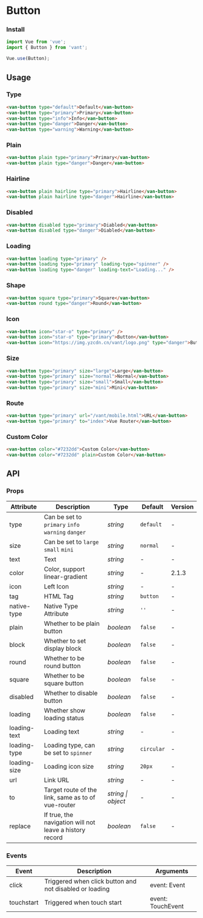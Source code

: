 # Button

### Install

``` javascript
import Vue from 'vue';
import { Button } from 'vant';

Vue.use(Button);
```

## Usage

### Type

```html
<van-button type="default">Default</van-button>
<van-button type="primary">Primary</van-button>
<van-button type="info">Info</van-button>
<van-button type="danger">Danger</van-button>
<van-button type="warning">Warning</van-button>
```

### Plain

```html
<van-button plain type="primary">Primary</van-button>
<van-button plain type="danger">Danger</van-button>
```

### Hairline

```html
<van-button plain hairline type="primary">Hairline</van-button>
<van-button plain hairline type="danger">Hairline</van-button>
```

### Disabled

```html
<van-button disabled type="primary">Diabled</van-button>
<van-button disabled type="danger">Diabled</van-button>
```

### Loading

```html 
<van-button loading type="primary" />
<van-button loading type="primary" loading-type="spinner" />
<van-button loading type="danger" loading-text="Loading..." />
```

### Shape

```html 
<van-button square type="primary">Square</van-button>
<van-button round type="danger">Round</van-button>
```

### Icon

```html 
<van-button icon="star-o" type="primary" />
<van-button icon="star-o" type="primary">Button</van-button>
<van-button icon="https://img.yzcdn.cn/vant/logo.png" type="danger">Button</van-button>
```

### Size

```html 
<van-button type="primary" size="large">Large</van-button>
<van-button type="primary" size="normal">Normal</van-button>
<van-button type="primary" size="small">Small</van-button>
<van-button type="primary" size="mini">Mini</van-button>
```

### Route

```html
<van-button type="primary" url="/vant/mobile.html">URL</van-button>
<van-button type="primary" to="index">Vue Router</van-button>
```

### Custom Color

```html
<van-button color="#7232dd">Custom Color</van-button>
<van-button color="#7232dd" plain>Custom Color</van-button>
```

## API

### Props

| Attribute | Description | Type | Default | Version |
|------|------|------|------|------|
| type | Can be set to `primary` `info` `warning` `danger` | *string* | `default` | - |
| size | Can be set to `large` `small` `mini` | *string* | `normal` | - |
| text | Text | *string* | - | - |
| color | Color, support linear-gradient | *string* | - | 2.1.3 |
| icon | Left Icon | *string* | - | - |
| tag | HTML Tag | *string* | `button` | - |
| native-type | Native Type Attribute | *string* | `''` | - |
| plain | Whether to be plain button | *boolean* | `false` | - |
| block | Whether to set display block | *boolean* | `false` | - |
| round | Whether to be round button | *boolean* | `false` | - |
| square | Whether to be square button | *boolean* | `false` | - |
| disabled | Whether to disable button | *boolean* | `false` | - |
| loading | Whether show loading status | *boolean* | `false` | - |
| loading-text | Loading text | *string* | - | - |
| loading-type | Loading type, can be set to `spinner` | *string* | `circular` | - |
| loading-size | Loading icon size | *string* | `20px` | - |
| url | Link URL | *string* | - | - |
| to | Target route of the link, same as to of vue-router | *string \| object* | - | - |
| replace | If true, the navigation will not leave a history record | *boolean* | `false` | - |

### Events

| Event | Description | Arguments |
|------|------|------|
| click | Triggered when click button and not disabled or loading | event: Event |
| touchstart | Triggered when touch start | event: TouchEvent |

